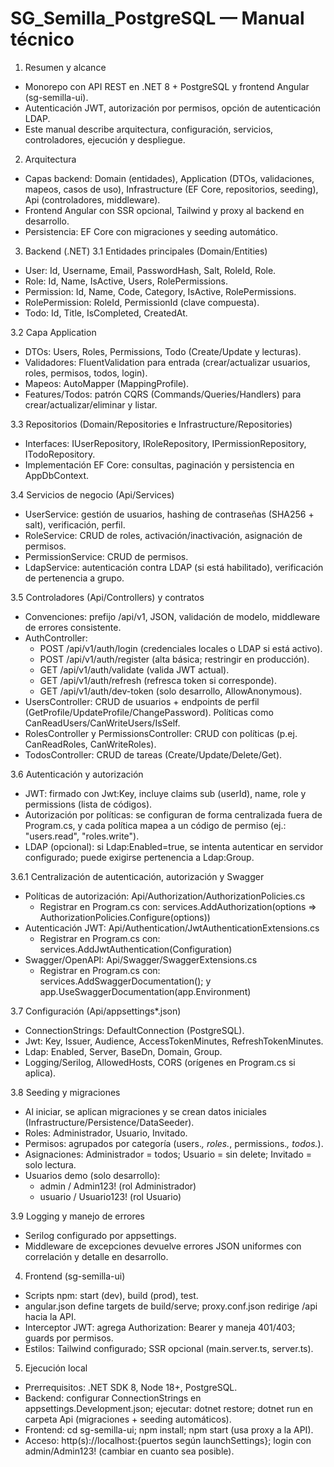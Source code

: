 # SG_Semilla_PostgreSQL — Manual técnico

1) Resumen y alcance
- Monorepo con API REST en .NET 8 + PostgreSQL y frontend Angular (sg-semilla-ui). 
- Autenticación JWT, autorización por permisos, opción de autenticación LDAP. 
- Este manual describe arquitectura, configuración, servicios, controladores, ejecución y despliegue.

2) Arquitectura
- Capas backend: Domain (entidades), Application (DTOs, validaciones, mapeos, casos de uso), Infrastructure (EF Core, repositorios, seeding), Api (controladores, middleware). 
- Frontend Angular con SSR opcional, Tailwind y proxy al backend en desarrollo. 
- Persistencia: EF Core con migraciones y seeding automático.

3) Backend (.NET)
3.1 Entidades principales (Domain/Entities)
- User: Id, Username, Email, PasswordHash, Salt, RoleId, Role. 
- Role: Id, Name, IsActive, Users, RolePermissions. 
- Permission: Id, Name, Code, Category, IsActive, RolePermissions. 
- RolePermission: RoleId, PermissionId (clave compuesta). 
- Todo: Id, Title, IsCompleted, CreatedAt.

3.2 Capa Application
- DTOs: Users, Roles, Permissions, Todo (Create/Update y lecturas). 
- Validadores: FluentValidation para entrada (crear/actualizar usuarios, roles, permisos, todos, login). 
- Mapeos: AutoMapper (MappingProfile). 
- Features/Todos: patrón CQRS (Commands/Queries/Handlers) para crear/actualizar/eliminar y listar.

3.3 Repositorios (Domain/Repositories e Infrastructure/Repositories)
- Interfaces: IUserRepository, IRoleRepository, IPermissionRepository, ITodoRepository. 
- Implementación EF Core: consultas, paginación y persistencia en AppDbContext.

3.4 Servicios de negocio (Api/Services)
- UserService: gestión de usuarios, hashing de contraseñas (SHA256 + salt), verificación, perfil. 
- RoleService: CRUD de roles, activación/inactivación, asignación de permisos. 
- PermissionService: CRUD de permisos. 
- LdapService: autenticación contra LDAP (si está habilitado), verificación de pertenencia a grupo.

3.5 Controladores (Api/Controllers) y contratos
- Convenciones: prefijo /api/v1, JSON, validación de modelo, middleware de errores consistente. 
- AuthController: 
  - POST /api/v1/auth/login (credenciales locales o LDAP si está activo). 
  - POST /api/v1/auth/register (alta básica; restringir en producción). 
  - GET  /api/v1/auth/validate (valida JWT actual). 
  - GET  /api/v1/auth/refresh (refresca token si corresponde). 
  - GET  /api/v1/auth/dev-token (solo desarrollo, AllowAnonymous). 
- UsersController: CRUD de usuarios + endpoints de perfil (GetProfile/UpdateProfile/ChangePassword). Políticas como CanReadUsers/CanWriteUsers/IsSelf. 
- RolesController y PermissionsController: CRUD con políticas (p.ej. CanReadRoles, CanWriteRoles). 
- TodosController: CRUD de tareas (Create/Update/Delete/Get).

3.6 Autenticación y autorización
- JWT: firmado con Jwt:Key, incluye claims sub (userId), name, role y permissions (lista de códigos). 
- Autorización por políticas: se configuran de forma centralizada fuera de Program.cs, y cada política mapea a un código de permiso (ej.: "users.read", "roles.write"). 
- LDAP (opcional): si Ldap:Enabled=true, se intenta autenticar en servidor configurado; puede exigirse pertenencia a Ldap:Group.

3.6.1 Centralización de autenticación, autorización y Swagger
- Políticas de autorización: Api/Authorization/AuthorizationPolicies.cs
  - Registrar en Program.cs con: services.AddAuthorization(options => AuthorizationPolicies.Configure(options))
- Autenticación JWT: Api/Authentication/JwtAuthenticationExtensions.cs
  - Registrar en Program.cs con: services.AddJwtAuthentication(Configuration)
- Swagger/OpenAPI: Api/Swagger/SwaggerExtensions.cs
  - Registrar en Program.cs con: services.AddSwaggerDocumentation(); y app.UseSwaggerDocumentation(app.Environment)

3.7 Configuración (Api/appsettings*.json)
- ConnectionStrings: DefaultConnection (PostgreSQL). 
- Jwt: Key, Issuer, Audience, AccessTokenMinutes, RefreshTokenMinutes. 
- Ldap: Enabled, Server, BaseDn, Domain, Group. 
- Logging/Serilog, AllowedHosts, CORS (orígenes en Program.cs si aplica).

3.8 Seeding y migraciones
- Al iniciar, se aplican migraciones y se crean datos iniciales (Infrastructure/Persistence/DataSeeder). 
- Roles: Administrador, Usuario, Invitado. 
- Permisos: agrupados por categoría (users.*, roles.*, permissions.*, todos.*). 
- Asignaciones: Administrador = todos; Usuario = sin delete; Invitado = solo lectura. 
- Usuarios demo (solo desarrollo): 
  - admin / Admin123! (rol Administrador) 
  - usuario / Usuario123! (rol Usuario)

3.9 Logging y manejo de errores
- Serilog configurado por appsettings. 
- Middleware de excepciones devuelve errores JSON uniformes con correlación y detalle en desarrollo.

4) Frontend (sg-semilla-ui)
- Scripts npm: start (dev), build (prod), test. 
- angular.json define targets de build/serve; proxy.conf.json redirige /api hacia la API. 
- Interceptor JWT: agrega Authorization: Bearer y maneja 401/403; guards por permisos. 
- Estilos: Tailwind configurado; SSR opcional (main.server.ts, server.ts).

5) Ejecución local
- Prerrequisitos: .NET SDK 8, Node 18+, PostgreSQL. 
- Backend: configurar ConnectionStrings en appsettings.Development.json; ejecutar: dotnet restore; dotnet run en carpeta Api (migraciones + seeding automáticos). 
- Frontend: cd sg-semilla-ui; npm install; npm start (usa proxy a la API). 
- Acceso: http(s)://localhost:{puertos según launchSettings}; login con admin/Admin123! (cambiar en cuanto sea posible).

